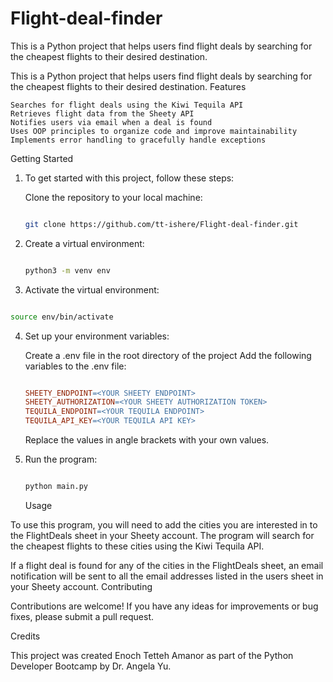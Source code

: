 # Flight-deal-finder

This is a Python project that helps users find flight deals by searching for the cheapest flights to their desired destination.

This is a Python project that helps users find flight deals by searching for the cheapest flights to their desired destination.
Features

    Searches for flight deals using the Kiwi Tequila API
    Retrieves flight data from the Sheety API
    Notifies users via email when a deal is found
    Uses OOP principles to organize code and improve maintainability
    Implements error handling to gracefully handle exceptions

Getting Started

1. To get started with this project, follow these steps:

   Clone the repository to your local machine:

   ```bash

   git clone https://github.com/tt-ishere/Flight-deal-finder.git
   ```

2. Create a virtual environment:

   ```bash

   python3 -m venv env
   ```

3. Activate the virtual environment:

```bash

source env/bin/activate
```

4.  Set up your environment variables:

    Create a .env file in the root directory of the project
    Add the following variables to the .env file:

    ```makefile

    SHEETY_ENDPOINT=<YOUR SHEETY ENDPOINT>
    SHEETY_AUTHORIZATION=<YOUR SHEETY AUTHORIZATION TOKEN>
    TEQUILA_ENDPOINT=<YOUR TEQUILA ENDPOINT>
    TEQUILA_API_KEY=<YOUR TEQUILA API KEY>
    ```

    Replace the values in angle brackets with your own values.

5.  Run the program:

    ```python

    python main.py
    ```

    Usage

To use this program, you will need to add the cities you are interested in to the FlightDeals sheet in your Sheety account. The program will search for the cheapest flights to these cities using the Kiwi Tequila API.

If a flight deal is found for any of the cities in the FlightDeals sheet, an email notification will be sent to all the email addresses listed in the users sheet in your Sheety account.
Contributing

Contributions are welcome! If you have any ideas for improvements or bug fixes, please submit a pull request.

Credits

This project was created Enoch Tetteh Amanor as part of the Python Developer Bootcamp by Dr. Angela Yu.
